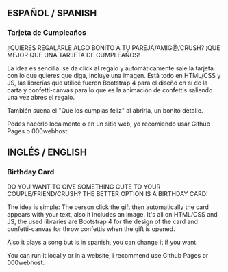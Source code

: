 ## ESPAÑOL / SPANISH
### Tarjeta de Cumpleaños

¿QUIERES REGALARLE ALGO BONITO A TU PAREJA/AMIG@/CRUSH? ¡QUE MEJOR QUE UNA TARJETA DE CUMPLEAÑOS!

La idea es sencilla: se da click al regalo y automáticamente sale la tarjeta con lo que quieres que diga, incluye una imagen.
Está todo en HTML/CSS y JS, las librerías que utilicé fueron Bootstrap 4 para el diseño en sí de la carta y confetti-canvas para lo que es la animación de confettis saliendo una vez abres el regalo.

También suena el "Que los cumplas feliz" al abrirla, un bonito detalle.

Podes hacerlo localmente o en un sitio web, yo recomiendo usar Github Pages o 000webhost.

## INGLÉS / ENGLISH
### Birthday Card

DO YOU WANT TO GIVE SOMETHING CUTE TO YOUR COUPLE/FRIEND/CRUSH? THE BETTER OPTION IS A BIRTHDAY CARD!

The idea is simple: The person click the gift then automatically the card appears with your text, also it includes an image.
It's all on HTML/CSS and JS, the used libraries are Bootstrap 4 for the design of the card and confetti-canvas for throw confettis when the gift is opened.

Also it plays a song but is in spanish, you can change it if you want.

You can run it locally or in a website, i recommend use Github Pages or 000webhost.
